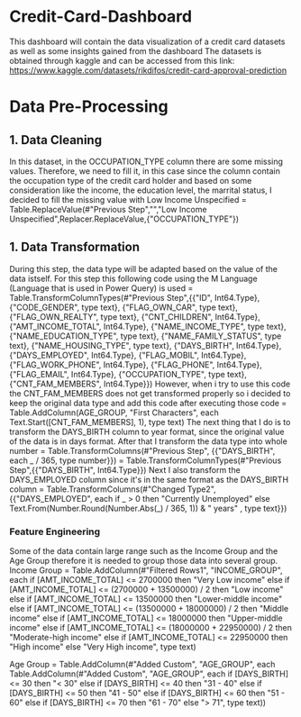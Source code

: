 # Credit-Card-Dashboard
This dashboard will contain the data visualization of a credit card datasets as well as some insights gained from the dashboard
The datasets is obtained through kaggle and can be accessed from this link:
https://www.kaggle.com/datasets/rikdifos/credit-card-approval-prediction
# Data Pre-Processing 
## 1. Data Cleaning
In this dataset, in the OCCUPATION_TYPE column there are some missing values. Therefore, we need to fill it, in this case since the column contain the occupation type of the credit card holder and based on some consideration like the income, the education level, the marrital status, I decided to fill the missing value with Low Income Unspecified
= Table.ReplaceValue(#"Previous Step","","Low Income Unspecified",Replacer.ReplaceValue,{"OCCUPATION_TYPE"})
## 1. Data Transformation
During this step, the data type will be adapted based on the value of the data istself. For this step this following code using the M Language (Language that is used in Power Query) is used
= Table.TransformColumnTypes(#"Previous Step",{{"ID", Int64.Type}, {"CODE_GENDER", type text}, {"FLAG_OWN_CAR", type text}, {"FLAG_OWN_REALTY", type text}, {"CNT_CHILDREN", Int64.Type}, {"AMT_INCOME_TOTAL", Int64.Type}, {"NAME_INCOME_TYPE", type text}, {"NAME_EDUCATION_TYPE", type text}, {"NAME_FAMILY_STATUS", type text}, {"NAME_HOUSING_TYPE", type text}, {"DAYS_BIRTH", Int64.Type}, {"DAYS_EMPLOYED", Int64.Type}, {"FLAG_MOBIL", Int64.Type}, {"FLAG_WORK_PHONE", Int64.Type}, {"FLAG_PHONE", Int64.Type}, {"FLAG_EMAIL", Int64.Type}, {"OCCUPATION_TYPE", type text}, {"CNT_FAM_MEMBERS", Int64.Type}})
However, when i try to use this code the CNT_FAM_MEMBERS does not get transformed properly so i decided to keep the original data type and add this code after executing those code
= Table.AddColumn(AGE_GROUP, "First Characters", each Text.Start([CNT_FAM_MEMBERS], 1), type text)
The next thing that I do is to transform the DAYS_BIRTH column to year format, since the original value of the data is in days format. After that I transform the data type into whole number 
= Table.TransformColumns(#"Previous Step", {{"DAYS_BIRTH", each _ / 365, type number}})
= Table.TransformColumnTypes(#"Previous Step",{{"DAYS_BIRTH", Int64.Type}})
Next I also transform the DAYS_EMPLOYED column since it's in the same format as the DAYS_BIRTH column
= Table.TransformColumns(#"Changed Type2", 
    {{"DAYS_EMPLOYED", each 
        if _ > 0 then "Currently Unemployed" 
        else Text.From(Number.Round(Number.Abs(_) / 365, 1)) & " years"
    , type text}})
### Feature Engineering
Some of the data contain large range such as the Income Group and the Age Group therefore it is needed to group those data into several group. 
Income Group
= Table.AddColumn(#"Filtered Rows1", "INCOME_GROUP", each
    if [AMT_INCOME_TOTAL] <= 2700000 then "Very Low income"
    else if [AMT_INCOME_TOTAL] <= (2700000 + 13500000) / 2 then "Low income"
    else if [AMT_INCOME_TOTAL] <= 13500000 then "Lower-middle income"
    else if [AMT_INCOME_TOTAL] <= (13500000 + 18000000) / 2 then "Middle income"
    else if [AMT_INCOME_TOTAL] <= 18000000 then "Upper-middle income"
    else if [AMT_INCOME_TOTAL] <= (18000000 + 22950000) / 2 then "Moderate-high income"
    else if [AMT_INCOME_TOTAL] <= 22950000 then "High income"
    else "Very High income", type text)

Age Group 
= Table.AddColumn(#"Added Custom", "AGE_GROUP", each Table.AddColumn(#"Added Custom", "AGE_GROUP", each
    if [DAYS_BIRTH] <= 30 then "< 30"
    else if [DAYS_BIRTH] <= 40 then "31 - 40"
    else if [DAYS_BIRTH] <= 50 then "41 - 50"
    else if [DAYS_BIRTH] <= 60 then "51 - 60"
    else if [DAYS_BIRTH] <= 70 then "61 - 70"
    else "> 71", type text))

  




